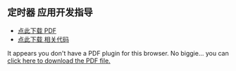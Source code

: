 ##  定时器 应用开发指导
* <a href="zh-cn/sbs/timer/timer.pdf" target="_blank">点此下载 PDF</a>
* <a href="zh-cn/sbs/timer/code.py" target="_blank">点此下载 相关代码</a>


<object data="zh-cn/sbs/timer/timer.pdf" type="application/pdf" style="min-height:100vh;width:100%">
    <p>It appears you don't have a PDF plugin for this browser.
    No biggie... you can <a href="zh-cn/sbs/timer/timer.pdf">click here to download the PDF file.</a></p>
</object>